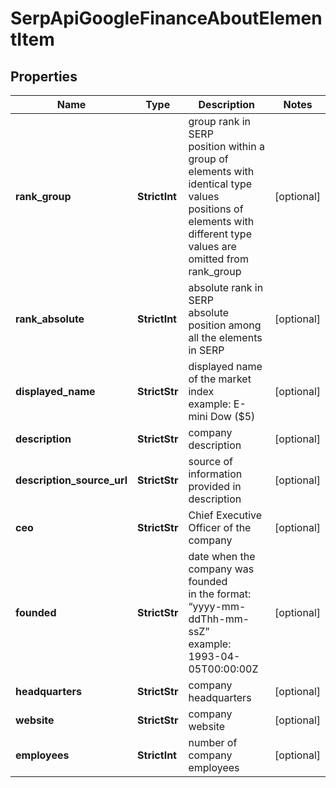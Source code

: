 # SerpApiGoogleFinanceAboutElementItem


## Properties

| Name | Type | Description | Notes |
|------------ | ------------- | ------------- | -------------|
**rank_group** | **StrictInt** | group rank in SERP<br>position within a group of elements with identical type values<br>positions of elements with different type values are omitted from rank_group |[optional]|
**rank_absolute** | **StrictInt** | absolute rank in SERP<br>absolute position among all the elements in SERP |[optional]|
**displayed_name** | **StrictStr** | displayed name of the market index<br>example: E-mini Dow ($5) |[optional]|
**description** | **StrictStr** | company description |[optional]|
**description_source_url** | **StrictStr** | source of information provided in description |[optional]|
**ceo** | **StrictStr** | Chief Executive Officer of the company |[optional]|
**founded** | **StrictStr** | date when the company was founded<br>in the format: “yyyy-mm-ddThh-mm-ssZ”<br>example:<br>1993-04-05T00:00:00Z |[optional]|
**headquarters** | **StrictStr** | company headquarters |[optional]|
**website** | **StrictStr** | company website |[optional]|
**employees** | **StrictInt** | number of company employees |[optional]|